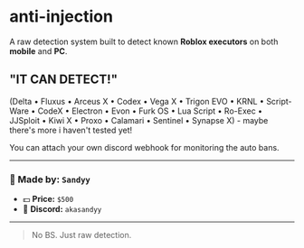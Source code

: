 # anti-injection

A raw detection system built to detect known **Roblox executors** on both **mobile** and **PC**.

## "IT CAN DETECT!"
(Delta • Fluxus • Arceus X • Codex • Vega X • Trigon EVO • KRNL • Script-Ware • CodeX • Electron • Evon • Furk OS • Lua Script • Ro-Exec • JJSploit • Kiwi X • Proxo • Calamari • Sentinel • Synapse X) - maybe there's more i haven't tested yet!

You can attach your own discord webhook for monitoring the auto bans.

---

### 👤 Made by: `Sandyy`
- 💵 **Price:** `$500`
- 💬 **Discord:** `akasandyy`

---

> No BS. Just raw detection.
